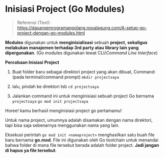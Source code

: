 # Inisiasi Project (Go Modules)

> Referensi (Text):
https://dasarpemrogramangolang.novalagung.com/A-setup-go-project-dengan-go-modules.html
> 

**Modules** digunakan untuk **menginisialisasi** sebuah **project**, **sekaligus melakukan manajemen terhadap 3rd party atau library lain yang dipergunakan**. (Go modules digunakan lewat CLI/*Command Line Interface*)

**Percobaan Inisiasi Project**

1. Buat folder baru sebagai direktori project yang akan dibuat, 
Command: (pada terminal/command prompt)
`mkdir projectsaya` 

2. lalu, pindah ke direktori tsb
`cd projectsaya`
3. Jalankan command ini untuk menginisiasi sebuah project Go bernama `projectsaya`
`go mod init projectsaya`

Horee! kamu berhasil menginisiasi project go pertamamu!

Untuk nama project, umumnya adalah disamakan dengan nama direktori, tapi bisa saja sebenarnya menggunakan nama yang lain.

Eksekusi perintah `go mod init <namaproject>` menghasilkan satu buah file baru bernama **go.mod**. File ini digunakan oleh Go toolchain untuk menandai bahwa folder di mana file tersebut berada adalah folder project. **Jadi jangan di hapus ya file tersebut**.